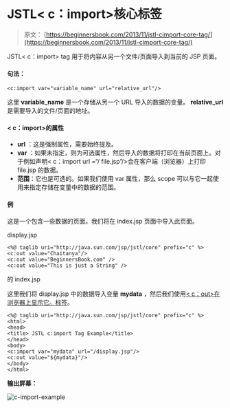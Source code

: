 # JSTL&lt; c：import&gt;核心标签

> 原文： [https://beginnersbook.com/2013/11/jstl-cimport-core-tag/](https://beginnersbook.com/2013/11/jstl-cimport-core-tag/)

JSTL&lt; c：import&gt; tag 用于将内容从另一个文件/页面导入到当前的 JSP 页面。

#### 句法：

```
<c:import var="variable_name" url="relative_url"/>
```

这里 **variable_name** 是一个存储从另一个 URL 导入的数据的变量。
**relative_url** 是需要导入的文件/页面的地址。

#### &lt; c：import&gt;的属性

*   **url** ：这是强制属性，需要始终提及。
*   **var** ：如果未指定，则为可选属性，然后导入的数据将打印在当前页面上。对于例如声明&lt; c：import url =“/ file.jsp”/&gt;会在客户端（浏览器）上打印 file.jsp 的数据。
*   **范围**：它也是可选的。如果我们使用 var 属性，那么 scope 可以与它一起使用来指定存储在变量中的数据的范围。

#### 例

这是一个包含一些数据的页面。我们将在 index.jsp 页面中导入此页面。

display.jsp

```
<%@ taglib uri="http://java.sun.com/jsp/jstl/core" prefix="c" %>
<c:out value="Chaitanya"/>
<c:out value="BeginnersBook.com" />
<c:out value="This is just a String" />
```

的 index.jsp

这里我们将 display.jsp 中的数据导入变量 **mydata** ，然后我们使用[&lt; c：out&gt;在浏览器上显示它。标签](https://beginnersbook.com/2013/11/jstl-cout-core-tag/)。

```
<%@ taglib uri="http://java.sun.com/jsp/jstl/core" prefix="c" %>
<html>
<head>
<title> JSTL c:import Tag Example</title>
</head>
<body>
<c:import var="mydata" url="/display.jsp"/>
<c:out value="${mydata}"/>
</body>
</html>
```

**输出屏幕：**

![c-import-example](../Images/2f51e8e7b311f5b39ad1673799d34137.jpg)